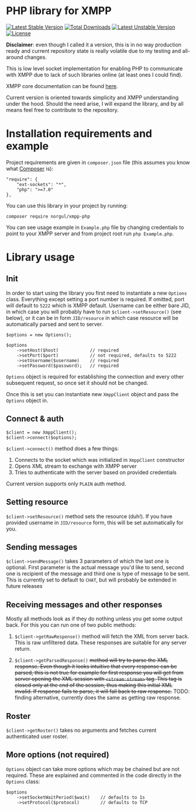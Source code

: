 # PHP library for XMPP

[![Latest Stable Version](https://poser.pugx.org/norgul/xmpp-php/v/stable)](https://packagist.org/packages/norgul/xmpp-php)
[![Total Downloads](https://poser.pugx.org/norgul/xmpp-php/downloads)](https://packagist.org/packages/norgul/xmpp-php)
[![Latest Unstable Version](https://poser.pugx.org/norgul/xmpp-php/v/unstable)](https://packagist.org/packages/norgul/xmpp-php)
[![License](https://poser.pugx.org/norgul/xmpp-php/license)](https://packagist.org/packages/norgul/xmpp-php)

**Disclaimer**: even though I called it a version, this is in no way production ready
and current repository state is really volatile due to my testing and all-around changes.

This is low level socket implementation for enabling PHP to 
communicate with XMPP due to lack of such libraries online (at least ones I 
could find). 

XMPP core documentation can be found [here](https://xmpp.org/rfcs/rfc6120.html).

Current version is oriented towards simplicity and XMPP understanding under the
hood. Should the need arise, I will expand the library, and by all means feel
free to contribute to the repository. 

# Installation requirements and example

Project requirements are given in `composer.json` file (this assumes you know what 
[Composer](https://getcomposer.org) is):

```
"require": {
    "ext-sockets": "*",
    "php": ">=7.0"
},
```

You can use this library in your project by running:

```
composer require norgul/xmpp-php
```

You can see usage example in `Example.php` file by changing credentials to 
point to your XMPP server and from project root run `php Example.php`.

# Library usage
## Init
In order to start using the library you first need to instantiate a new `Options` 
class. Everything except setting a port number is required. If omitted, port 
will default to `5222` which is XMPP default. Username can be either bare JID, in which
case you will probably have to run `$client->setResource()` (see below), or it can be
in form `JID/resource` in which case resource will be automatically parsed and sent to 
server.

```
$options = new Options();

$options
    ->setHost($host)            // required
    ->setPort($port)            // not required, defaults to 5222
    ->setUsername($username)    // required
    ->setPassword($password);   // required
```

`Options` object is required for establishing the connection and every other subsequent
request, so once set it should not be changed. 

Once this is set you can instantiate new `XmppClient` object and pass the `Options` object in.

## Connect & auth
```
$client = new XmppClient();
$client->connect($options);
```

`$client->connect()` method does a few things:
1. Connects to the socket which was initialized in `XmppClient` constructor
2. Opens XML stream to exchange with XMPP server
3. Tries to authenticate with the server based on provided credentials

Current version supports only `PLAIN` auth method. 

## Setting resource

`$client->setResource()` method sets the resource (duh!). If you have provided username in 
`JID/resource` form, this will be set automatically for you.

## Sending messages

`$client->sendMessage()` takes 3 parameters of which the last one is optional. First parameter
is the actual message you'd like to send, second one is recipient of the message and third
one is type of message to be sent. This is currently set to default to `CHAT`, but will probably
be extended in future releases

## Receiving messages and other responses

Mostly all methods look as if they do nothing unless you get some output back. For this you can 
run one of two public methods:
 
 1. `$client->getRawResponse()` method will fetch the XML from server back. This
is raw unfiltered data. These responses are suitable for any server return. 

2. `$client->getParsedResponse()` ~~method will try to parse the XML response. Even though
it looks intuitive that every response can be parsed, this is not true for example for
first response you will get from server opening the XML session with `<stream:stream>` tag. 
This tag is closed only at the end of the session, thus making this initial XML invalid. 
If response fails to parse, it will fall back to raw response.~~ TODO: finding alternative,
currently does the same as getting raw response.

## Roster

`$client->getRoster()` takes no arguments and fetches current authenticated user roster. 

## More options (not required)

`Options` object can take more options which may be chained but are not required. These are explained
and commented in the code directly in the `Options` class:

```
$options
    ->setSocketWaitPeriod($wait)    // defaults to 1s
    ->setProtocol($protocol)        // defaults to TCP
```
